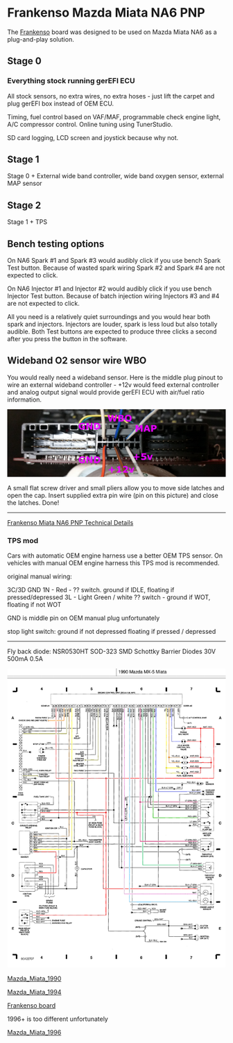 # Frankenso Mazda Miata NA6 PNP

The [Frankenso](Hardware-Frankenso) board was designed to be used on Mazda Miata NA6 as a plug-and-play solution.

## Stage 0

### Everything stock running gerEFI ECU

All stock sensors, no extra wires, no extra hoses - just lift the carpet and plug gerEFI box instead of OEM ECU.  

Timing, fuel control based on VAF/MAF, programmable check engine light, A/C compressor control. Online tuning using TunerStudio.

SD card logging, LCD screen and joystick because why not.

## Stage 1

Stage 0 + External wide band controller, wide band oxygen sensor, external MAP sensor

## Stage 2

Stage 1 + TPS

## Bench testing options

On NA6 Spark #1 and Spark #3 would audibly click if you use bench Spark Test button.
Because of wasted spark wiring Spark #2 and Spark #4 are not expected to click.

On NA6 Injector #1 and Injector #2 would audibly click if you use bench Injector Test button.
Because of batch injection wiring Injectors #3 and #4 are not expected to click.

All you need is a relatively quiet surroundings and you would hear both spark and injectors. Injectors
are louder, spark is less loud but also totally audible. Both Test buttons are expected to
produce three clicks a second after you press the button in the software.

## Wideband O2 sensor wire WBO

You would really need a wideband sensor. Here is the middle plug pinout to wire an external wideband controller - +12v would feed external controller and analog output signal would provide gerEFI ECU with air/fuel ratio information.

![middle plug](installations/MazdaMiataNA6_Frankenso_pnp/Frankenso_MazdaMiataNA6_pnp_middle_plug_0_2.png)

A small flat screw driver and small pliers allow you to move side latches and open the cap.
Insert supplied extra pin wire (pin on this picture) and close the latches. Done!

-----------------------------------
[Frankenso Miata NA6 PNP Technical Details](Frankenso-MazdaMiataNA6-pnp-board-wiring)

### TPS mod

Cars with automatic OEM engine harness use a better OEM TPS sensor.
On vehicles with manual OEM engine harness this TPS mod is recommended.

original manual wiring:

3C/3D GND
1N - Red - ?? switch. ground if IDLE, floating if pressed/depressed
3L - Light Green / white ?? switch - ground if WOT, floating if not WOT

GND is middle pin on OEM manual plug unfortunately

stop light switch:
ground if not depressed
floating if pressed / depressed

-----------------------------------

Fly back diode:
NSR0530HT SOD-323 SMD Schottky Barrier Diodes 30V 500mA 0.5A

![Engine Wiring](OEM-Docs/Mazda/1990_Miata/1990_mazda_miata_us_wiring.png)

[Mazda_Miata_1990](Mazda-Miata-1990)

[Mazda_Miata_1994](Mazda-Miata-1994)

[Frankenso board](Hardware-Frankenso)

1996+ is too different unfortunately

[Mazda_Miata_1996](Mazda-Miata-1996)
